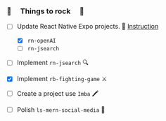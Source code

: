 ### 🚀 &emsp;Things to rock  &emsp;🚀 

- [ ] Update React Native Expo projects. 📱 [Instruction](https://docs.expo.dev/eas-update/migrate-from-classic-updates/?redirected)  
   - [x] `rn-openAI`
   - [ ] `rn-jsearch` 
 
- [ ] Implement `rn-jsearch` 🔍

- [x] Implement `rb-fighting-game` ⚔

- [ ] Create a project use `Imba` 🖍
    
- [ ] Polish `ls-mern-social-media` 🎺

<!--
**ej038b8vhu/ej038b8vhu** is a ✨ _special_ ✨ repository because its `README.md` (this file) appears on your GitHub profile.

Here are some ideas to get you started:

- 🔭 I’m currently working on ...
- 🌱 I’m currently learning ...
- 👯 I’m looking to collaborate on ...
- 🤔 I’m looking for help with ...
- 💬 Ask me about ...
- 📫 How to reach me: ...
- 😄 Pronouns: ...
- ⚡ Fun fact: ...
-->
